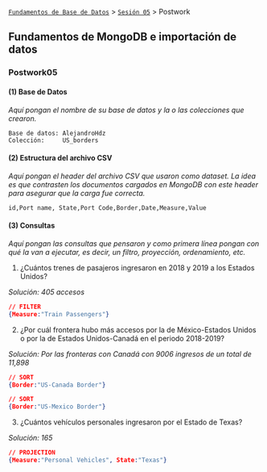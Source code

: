 [`Fundamentos de Base de Datos`](../../Readme.md) > [`Sesión 05`](../Readme.md) > Postwork
## Fundamentos de MongoDB e importación de datos
### Postwork05

#### (1) Base de Datos

*Aquí pongan el nombre de su base de datos y la o las colecciones que crearon.*

```
Base de datos: AlejandroHdz
Colección:     US_borders
```

#### (2) Estructura del archivo CSV

*Aquí pongan el header del archivo CSV que usaron como dataset. La idea es que contrasten los documentos cargados en MongoDB con este header para asegurar que la carga fue correcta.*

```
id,Port name, State,Port Code,Border,Date,Measure,Value
```

#### (3) Consultas

*Aquí pongan las consultas que pensaron y como primera línea pongan con qué la van a ejecutar, es decir, un filtro, proyección, ordenamiento, etc.*

1. ¿Cuántos trenes de pasajeros ingresaron en 2018 y 2019 a los Estados Unidos?

*Solución: 405 accesos*

```json
// FILTER
{Measure:"Train Passengers"}
```

2. ¿Por cuál frontera hubo más accesos por la de México-Estados Unidos o por la de Estados Unidos-Canadá en el periodo 2018-2019?

*Solución: Por las fronteras con Canadá con 9006 ingresos de un total de 11,898*

```json
// SORT
{Border:"US-Canada Border"}
```

```json
// SORT
{Border:"US-Mexico Border"}
```

3. ¿Cuántos vehículos personales ingresaron por el Estado de Texas?

*Solución: 165*

```json
// PROJECTION
{Measure:"Personal Vehicles", State:"Texas"}
```
